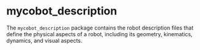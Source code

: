 # mycobot_description
The `mycobot_description` package contains the robot description files that define the physical aspects of a robot, including its geometry, kinematics, dynamics, and visual aspects.
